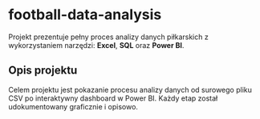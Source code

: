 # football-data-analysis
Projekt prezentuje pełny proces analizy danych piłkarskich z wykorzystaniem narzędzi: **Excel**, **SQL** oraz **Power BI**.  

## Opis projektu
Celem projektu jest pokazanie procesu analizy danych od surowego pliku CSV po interaktywny dashboard w Power BI. Każdy etap został udokumentowany graficznie i opisowo.

